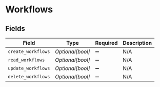 # Workflows


## Fields

| Field              | Type               | Required           | Description        |
| ------------------ | ------------------ | ------------------ | ------------------ |
| `create_workflows` | *Optional[bool]*   | :heavy_minus_sign: | N/A                |
| `read_workflows`   | *Optional[bool]*   | :heavy_minus_sign: | N/A                |
| `update_workflows` | *Optional[bool]*   | :heavy_minus_sign: | N/A                |
| `delete_workflows` | *Optional[bool]*   | :heavy_minus_sign: | N/A                |
